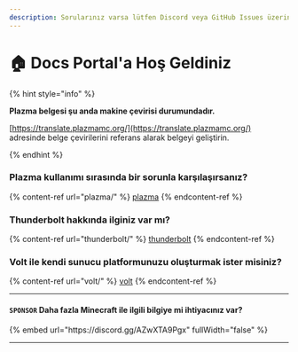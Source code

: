 ```yaml
---
description: Sorularınız varsa lütfen Discord veya GitHub Issues üzerinden sorun.
---
```


# 🏠 Docs Portal'a Hoş Geldiniz

{% hint style="info" %}

**Plazma belgesi şu anda makine çevirisi durumundadır.**

[https://translate.plazmamc.org/](https://translate.plazmamc.org/) adresinde belge çevirilerini referans alarak belgeyi geliştirin.

{% endhint %}

### Plazma kullanımı sırasında bir sorunla karşılaşırsanız?

{% content-ref url="plazma/" %}
[plazma](plazma/)
{% endcontent-ref %}

### Thunderbolt hakkında ilginiz var mı?

{% content-ref url="thunderbolt/" %}
[thunderbolt](thunderbolt/)
{% endcontent-ref %}

### Volt ile kendi sunucu platformunuzu oluşturmak ister misiniz?

{% content-ref url="volt/" %}
[volt](volt/)
{% endcontent-ref %}

***

#### `SPONSOR` Daha fazla Minecraft ile ilgili bilgiye mi ihtiyacınız var? <a href="#etc-1" id="etc-1"></a>

{% embed url="https\://discord.gg/AZwXTA9Pgx" fullWidth="false" %}

***
